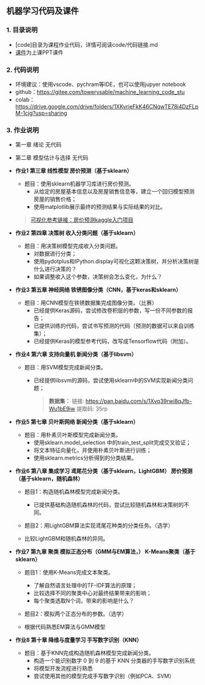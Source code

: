 ## 机器学习代码及课件

### 1. 目录说明

- [code]目录为课程作业代码，详情可阅读code/代码链接.md
- [课件]()为上课PPT课件

### 2. 代码说明

- 环境建议：使用vscode、pychram等IDE，也可以使用jupyer notebook
- github：https://gitee.com/towerysable/machine_learning_code_stu
- colab：https://drive.google.com/drive/folders/1XKvrieFkK46CNqwTE78i4DzFLpM-1cjg?usp=sharing

### 3. 作业说明

- 第一章 绪论                      无代码

- 第二章 模型估计与选择    无代码

- **作业1 第三章 线性模型              房价预测（基于sklearn）**

  - 题目：使用sklearn机器学习库进行房价预测。
    - 从给定的房屋基本信息以及房屋销售信息等，建立一个回归模型预测房屋的销售价格；
    - 使用matplotlib展示最终的预测结果与实际结果的对比。

  > [可视化参考链接：房价预测](https://www.kaggle.com/marsggbo/kaggle)[kaggle](https://www.kaggle.com/marsggbo/kaggle)[入门项目](https://www.kaggle.com/marsggbo/kaggle)

- **作业2 第四章 决策树                  收入分类问题（基于sklearn）**

  - 题目：用决策树模型完成收入分类问题。
    - 对数据进行分类；
    - 使用pydotplus和IPython.display可视化这颗决策树，并分析决策树是什么进行决策的？
    - 如果调整收入这个参数，决策树会怎么变化，为什么？

- **作业3 第五章 神经网络              铁锈图像分类（CNN，基于keras和sklearn）**

  - 题目：用CNN模型在铁锈数据集完成图像分类。（比赛）
    - 已经提供Keras源码，尝试修改卷积层的参数，写一份不同参数的报告；
    - 已提供训练的代码，尝试书写预测的代码（预测的数据可以来自训练集）；
    - 已经提供Keras的模型参考代码，改写成Tensorflow代码（附加）。 

- **作业4 第六章 支持向量机          新闻分类（基于libsvm）**

  - 题目：用SVM模型完成新闻分类。
    - 已经提供libsvm的源码，尝试使用sklearn中的SVM实现新闻分类问题；
    
      > **数据集：** 链接: https://pan.baidu.com/s/1Xvq39rwi8qJfb-Wu1bE9iw    提取码: 35rp

- **作业5 第七章 贝叶斯网络          新闻分类（基于sklearn）**

  - 题目：用朴素贝叶斯模型完成新闻分类。
    - 使用sklearn.model_selection 中的train_test_split完成交叉验证；
    - 将文本特征向量化，并使用朴素贝叶斯进行训练； 
    - 使用sklearn.metrics分析得到的分类结果。

- **作业6 第八章 集成学习             鸢尾花分类（基于sklearn，LightGBM）  房价预测（基于sklearn，随机森林）**

  - 题目1：构造随机森林模型完成新闻分类。

    - 已提供基础构造随机森林的代码，尝试比较随机森林和决策树的不同。

  - 题目2：用LightGBM算法实现鸢尾花种类的分类任务。（选学）
  - 比较LightGBM和随机森林的异同。
  
- **作业7 第九章 聚类                    模拟正态分布（GMM与EM算法，）  K-Means聚类（基于sklearn）**

  - 题目1：使用K-Means完成文本聚类。

    - 了解自然语言处理中的TF-IDF算法的原理；
    - 比较选择不同的聚类中心对最终结果带来的影响；
    - 每个聚类选取N个词，带来的影响是什么？

  - 题目2：模拟两个正态分布的参数。（选学）
  - 根据代码熟悉EM算法与GMM模型
  
- **作业8 第十章 降维与度量学习  手写数字识别（KNN）**

  - 题目：基于KNN完成构造随机森林模型完成新闻分类。
    - 构造一个能识别数字 0 到 9 的基于 KNN 分类器的手写数字识别系统
    - 将模型开发流程进行熟悉
    - 尝试使用其他的模型完成手写数字识别（例如PCA、SVM）